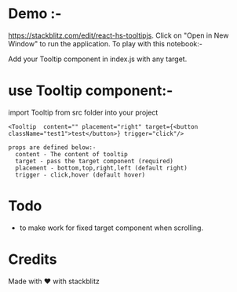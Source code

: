 # Demo :- 
  https://stackblitz.com/edit/react-hs-tooltipjs.
  Click on "Open in New Window" to run the application.
  To play with this notebook:-
  
  Add your Tooltip component in index.js with any target.


# use  Tooltip component:-
  import Tooltip from src folder into your project 
  ```
  <Tooltip  content="" placement="right" target={<button className="test1">test</button>} trigger="click"/>
  ```

    props are defined below:-
      content - The content of tooltip
      target - pass the target component (required)
      placement - bottom,top,right,left (default right)
      trigger - click,hover (default hover)


# Todo
  - to make work for fixed target component when scrolling. 
  
# Credits
 Made with ❤ with stackblitz

